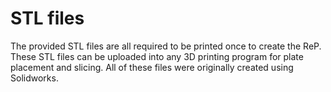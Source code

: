 # STL files

The provided STL files are all required to be printed once to create the ReP. These STL files can be uploaded into any 3D printing program for plate placement and slicing. All of these files were originally created using Solidworks. 
